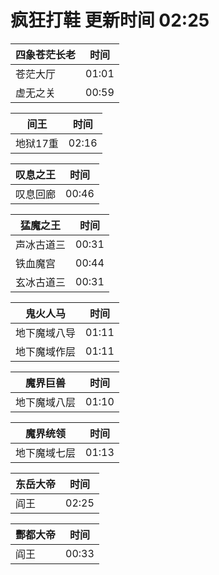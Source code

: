 # 疯狂打鞋 更新时间 02:25

| 四象苍茫长老   | 时间    |
|--------|-------|
| 苍茫大厅 | 01:01 |
| 虚无之关 | 00:59 |

| 间王   | 时间    |
|--------|-------|
| 地狱17重 | 02:16 |

| 叹息之王   | 时间    |
|--------|-------|
| 叹息回廊 | 00:46 |

| 猛魔之王   | 时间    |
|--------|-------|
| 声冰古道三 | 00:31 |
| 铁血魔宫 | 00:44 |
| 玄冰古道三 | 00:31 |

| 鬼火人马   | 时间    |
|--------|-------|
| 地下魔域八导 | 01:11 |
| 地下魔域作层 | 01:11 |

| 魔界巨兽   | 时间    |
|--------|-------|
| 地下魔域八层 | 01:10 |

| 魔界统领   | 时间    |
|--------|-------|
| 地下魔域七层 | 01:13 |

| 东岳大帝   | 时间    |
|--------|-------|
| 阎王 | 02:25 |

| 酆都大帝   | 时间    |
|--------|-------|
| 阎王 | 00:33 |